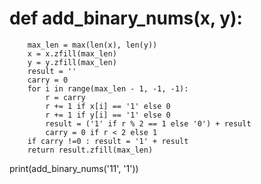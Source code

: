 # def add_binary_nums(x, y):
		max_len = max(len(x), len(y))
		x = x.zfill(max_len)
		y = y.zfill(max_len)
		result = ''
		carry = 0
		for i in range(max_len - 1, -1, -1):
			r = carry
			r += 1 if x[i] == '1' else 0
			r += 1 if y[i] == '1' else 0
			result = ('1' if r % 2 == 1 else '0') + result
			carry = 0 if r < 2 else 1	 
		if carry !=0 : result = '1' + result
		return result.zfill(max_len)
print(add_binary_nums('11', '1'))
